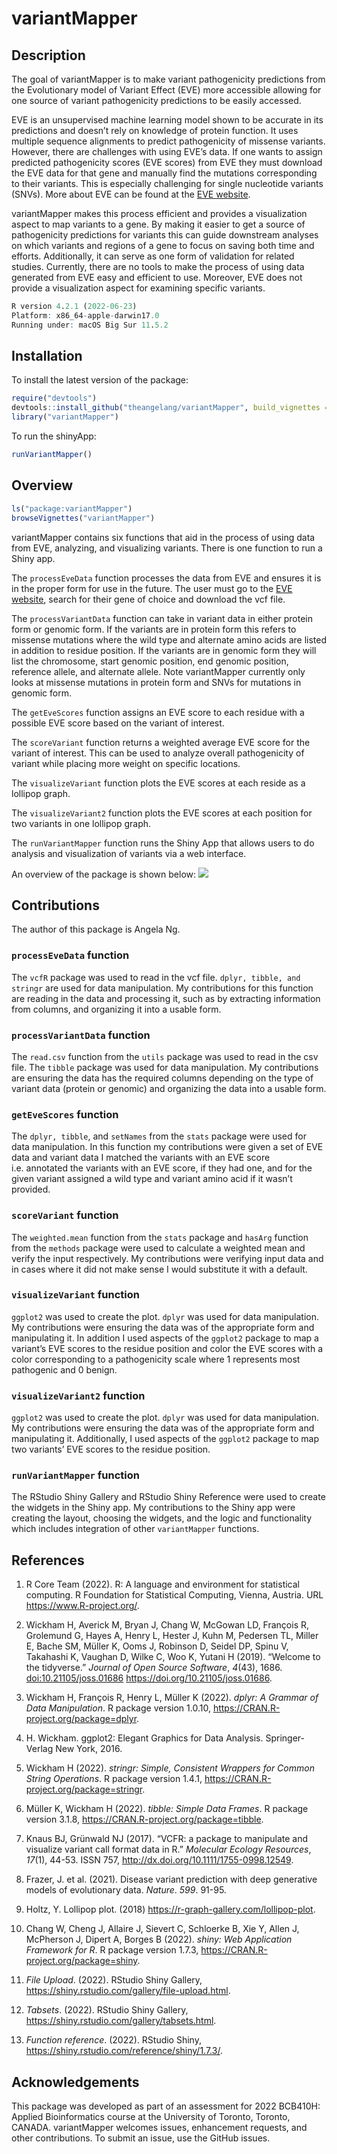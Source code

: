 
<!-- README.md is generated from README.Rmd. Please edit that file -->

# variantMapper

<!-- badges: start -->
<!-- badges: end -->

## Description

The goal of variantMapper is to make variant pathogenicity predictions
from the Evolutionary model of Variant Effect (EVE) more accessible
allowing for one source of variant pathogenicity predictions to be
easily accessed.

EVE is an unsupervised machine learning model shown to be accurate in
its predictions and doesn’t rely on knowledge of protein function. It
uses multiple sequence alignments to predict pathogenicity of missense
variants. However, there are challenges with using EVE’s data. If one
wants to assign predicted pathogenicity scores (EVE scores) from EVE
they must download the EVE data for that gene and manually find the
mutations corresponding to their variants. This is especially
challenging for single nucleotide variants (SNVs). More about EVE can be
found at the [EVE website](https://evemodel.org/).

variantMapper makes this process efficient and provides a visualization
aspect to map variants to a gene. By making it easier to get a source of
pathogenicity predictions for variants this can guide downstream
analyses on which variants and regions of a gene to focus on saving both
time and efforts. Additionally, it can serve as one form of validation
for related studies. Currently, there are no tools to make the process
of using data generated from EVE easy and efficient to use. Moreover,
EVE does not provide a visualization aspect for examining specific
variants.

``` r
R version 4.2.1 (2022-06-23)
Platform: x86_64-apple-darwin17.0 
Running under: macOS Big Sur 11.5.2
```

## Installation

To install the latest version of the package:

``` r
require("devtools")
devtools::install_github("theangelang/variantMapper", build_vignettes = TRUE)
library("variantMapper")
```

To run the shinyApp:

``` r
runVariantMapper()
```

## Overview

``` r
ls("package:variantMapper")
browseVignettes("variantMapper")
```

variantMapper contains six functions that aid in the process of using
data from EVE, analyzing, and visualizing variants. There is one
function to run a Shiny app.

The `processEveData` function processes the data from EVE and ensures it
is in the proper form for use in the future. The user must go to the
[EVE website](https://evemodel.org/), search for their gene of choice
and download the vcf file.

The `processVariantData` function can take in variant data in either
protein form or genomic form. If the variants are in protein form this
refers to missense mutations where the wild type and alternate amino
acids are listed in addition to residue position. If the variants are in
genomic form they will list the chromosome, start genomic position, end
genomic position, reference allele, and alternate allele. Note
variantMapper currently only looks at missense mutations in protein form
and SNVs for mutations in genomic form.

The `getEveScores` function assigns an EVE score to each residue with a
possible EVE score based on the variant of interest.

The `scoreVariant` function returns a weighted average EVE score for the
variant of interest. This can be used to analyze overall pathogenicity
of variant while placing more weight on specific locations.

The `visualizeVariant` function plots the EVE scores at each reside as a
lollipop graph.

The `visualizeVariant2` function plots the EVE scores at each position
for two variants in one lollipop graph.

The `runVariantMapper` function runs the Shiny App that allows users to
do analysis and visualization of variants via a web interface.

An overview of the package is shown below:
![](./inst/extdata/variantMapper_overview.png)

## Contributions

The author of this package is Angela Ng.

### `processEveData` function

The `vcfR` package was used to read in the vcf file.
`dplyr, tibble, and stringr` are used for data manipulation. My
contributions for this function are reading in the data and processing
it, such as by extracting information from columns, and organizing it
into a usable form.

### `processVariantData` function

The `read.csv` function from the `utils` package was used to read in the
csv file. The `tibble` package was used for data manipulation. My
contributions are ensuring the data has the required columns depending
on the type of variant data (protein or genomic) and organizing the data
into a usable form.

### `getEveScores` function

The `dplyr, tibble`, and `setNames` from the `stats` package were used
for data manipulation. In this function my contributions were given a
set of EVE data and variant data I matched the variants with an EVE
score i.e. annotated the variants with an EVE score, if they had one,
and for the given variant assigned a wild type and variant amino acid if
it wasn’t provided.

### `scoreVariant` function

The `weighted.mean` function from the `stats` package and `hasArg`
function from the `methods` package were used to calculate a weighted
mean and verify the input respectively. My contributions were verifying
input data and in cases where it did not make sense I would substitute
it with a default.

### `visualizeVariant` function

`ggplot2` was used to create the plot. `dplyr` was used for data
manipulation. My contributions were ensuring the data was of the
appropriate form and manipulating it. In addition I used aspects of the
`ggplot2` package to map a variant’s EVE scores to the residue position
and color the EVE scores with a color corresponding to a pathogenicity
scale where 1 represents most pathogenic and 0 benign.

### `visualizeVariant2` function

`ggplot2` was used to create the plot. `dplyr` was used for data
manipulation. My contributions were ensuring the data was of the
appropriate form and manipulating it. Additionally, I used aspects of
the `ggplot2` package to map two variants’ EVE scores to the residue
position.

### `runVariantMapper` function

The RStudio Shiny Gallery and RStudio Shiny Reference were used to
create the widgets in the Shiny app. My contributions to the Shiny app
were creating the layout, choosing the widgets, and the logic and
functionality which includes integration of other `variantMapper`
functions.

## References

1.  R Core Team (2022). R: A language and environment for statistical
    computing. R Foundation for Statistical Computing, Vienna, Austria.
    URL <https://www.R-project.org/>.

2.  Wickham H, Averick M, Bryan J, Chang W, McGowan LD, François R,
    Grolemund G, Hayes A, Henry L, Hester J, Kuhn M, Pedersen TL, Miller
    E, Bache SM, Müller K, Ooms J, Robinson D, Seidel DP, Spinu V,
    Takahashi K, Vaughan D, Wilke C, Woo K, Yutani H (2019). “Welcome to
    the tidyverse.” *Journal of Open Source Software*, *4*(43), 1686.
    <doi:10.21105/joss.01686> <https://doi.org/10.21105/joss.01686>.

3.  Wickham H, François R, Henry L, Müller K (2022). *dplyr: A Grammar
    of Data Manipulation*. R package version 1.0.10,
    <https://CRAN.R-project.org/package=dplyr>.

4.  H. Wickham. ggplot2: Elegant Graphics for Data Analysis.
    Springer-Verlag New York, 2016.

5.  Wickham H (2022). *stringr: Simple, Consistent Wrappers for Common
    String Operations*. R package version 1.4.1,
    <https://CRAN.R-project.org/package=stringr>.

6.  Müller K, Wickham H (2022). *tibble: Simple Data Frames*. R package
    version 3.1.8, <https://CRAN.R-project.org/package=tibble>.

7.  Knaus BJ, Grünwald NJ (2017). “VCFR: a package to manipulate and
    visualize variant call format data in R.” *Molecular Ecology
    Resources*, *17*(1), 44-53. ISSN 757,
    <http://dx.doi.org/10.1111/1755-0998.12549>.

8.  Frazer, J. et al. (2021). Disease variant prediction with deep
    generative models of evolutionary data. *Nature*. *599*. 91-95.

9.  Holtz, Y. Lollipop plot. (2018)
    <https://r-graph-gallery.com/lollipop-plot>.

10. Chang W, Cheng J, Allaire J, Sievert C, Schloerke B, Xie Y, Allen J,
    McPherson J, Dipert A, Borges B (2022). *shiny: Web Application
    Framework for R*. R package version 1.7.3,
    <https://CRAN.R-project.org/package=shiny>.

11. *File Upload*. (2022). RStudio Shiny Gallery,
    <https://shiny.rstudio.com/gallery/file-upload.html>.

12. *Tabsets*. (2022). RStudio Shiny Gallery,
    <https://shiny.rstudio.com/gallery/tabsets.html>.

13. *Function reference*. (2022). RStudio Shiny,
    <https://shiny.rstudio.com/reference/shiny/1.7.3/>.

## Acknowledgements

This package was developed as part of an assessment for 2022 BCB410H:
Applied Bioinformatics course at the University of Toronto, Toronto,
CANADA. variantMapper welcomes issues, enhancement requests, and other
contributions. To submit an issue, use the GitHub issues.
